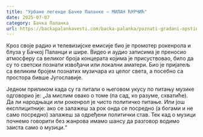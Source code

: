 ```yaml
---
title: "Урбане легенде Бачке Паланке – МИЛАН ЋУРЧИЋ"
date: 2025-07-07
category: Бачка Паланка
url: https://backapalankavesti.com/backa-palanka/poznati-gradani-opstine-backa-palanka-milan-curcic1/
---
```


Кроз своје радио и телевизијске емисије био је промотер рокенрола и блуза у Бачкој Паланци и шире. Видео и аудио записима је преносио атмосферу са великог броја концерата којима је присуствовао, било да су то светски познати извођачи или локални аматери. Био је пријатељ са великим бројем познатих музичара из целог света, а посебно са простора бивше Југославије.

Једном приликом када су га питали о његовом укусу по питању музике одговорио је: „Ја мислим овако о томе (па сад, ко разуме, схватиће). Да ли народњаци или рокенрол је чисто политичко питање. Или још експлицитније: ако се залажеш за рок онда се посредно (а богами и не само посредно) залажеш за одређени политички став. Тек кад о музици почнемо говорити без жанрова имамо шансу да разговор водимо заиста само о музици.“
